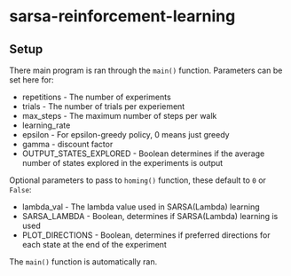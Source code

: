 # sarsa-reinforcement-learning
## Setup
There main program is ran through the ```main()``` function. Parameters can be set here for:
* repetitions - The number of experiments
* trials - The number of trials per experiement
* max_steps - The maximum number of steps per walk
* learning_rate
* epsilon - For epsilon-greedy policy, 0 means just greedy
* gamma - discount factor
* OUTPUT_STATES_EXPLORED - Boolean determines if the average number of states explored in the experiments is output

Optional parameters to pass to ```homing()``` function, these default to ```0``` or ```False```:
* lambda_val - The lambda value used in SARSA(Lambda) learning
* SARSA_LAMBDA - Boolean, determines if SARSA(Lambda) learning is used
* PLOT_DIRECTIONS - Boolean, determines if preferred directions for each state at the end of the experiment

The ```main()``` function is automatically ran.